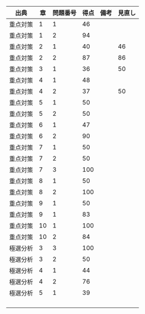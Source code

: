 | 出典     | 章 | 問題番号 | 得点 | 備考 | 見直し |
| -------- | -- | -------- | ---- | ---- | ------ |
| 重点対策 | 1  | 1        | 46   |      |        |
| 重点対策 | 1  | 2        | 94   |      |        |
| 重点対策 | 2  | 1        | 40   |      | 46     |
| 重点対策 | 2  | 2        | 87   |      | 86     |
| 重点対策 | 3  | 1        | 36   |      | 50     |
| 重点対策 | 4  | 1        | 48   |      |        |
| 重点対策 | 4  | 2        | 37   |      | 50     |
| 重点対策 | 5  | 1        | 50   |      |        |
| 重点対策 | 5  | 2        | 50   |      |        |
| 重点対策 | 6  | 1        | 47   |      |        |
| 重点対策 | 6  | 2        | 90   |      |        |
| 重点対策 | 7  | 1        | 50   |      |        |
| 重点対策 | 7  | 2        | 50   |      |        |
| 重点対策 | 7  | 3        | 100  |      |        |
| 重点対策 | 8  | 1        | 50   |      |        |
| 重点対策 | 8  | 2        | 100  |      |        |
| 重点対策 | 9  | 1        | 50   |      |        |
| 重点対策 | 9  | 1        | 83   |      |        |
| 重点対策 | 10 | 1        | 100  |      |        |
| 重点対策 | 10 | 2        | 84   |      |        |
| 極選分析 | 3  | 3        | 100  |      |        |
| 極選分析 | 3  | 2        | 50   |      |        |
| 極選分析 | 4  | 1        | 44   |      |        |
| 極選分析 | 4  | 2        | 76   |      |        |
| 極選分析 | 5  | 1        | 39   |      |        |
|          |    |          |      |      |        |
|          |    |          |      |      |        |
|          |    |          |      |      |        |
|          |    |          |      |      |        |
